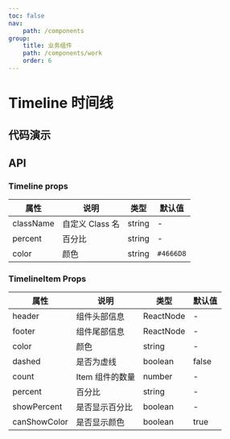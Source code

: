 ```yaml
---
toc: false
nav:
    path: /components
group:
    title: 业务组件
    path: /components/work
    order: 6
---
```


# Timeline 时间线

## 代码演示

<code src="./demo/index.tsx"></code>

## API

### Timeline props

| 属性      | 说明            | 类型   | 默认值    |
| --------- | --------------- | ------ | --------- |
| className | 自定义 Class 名 | string | -         |
| percent   | 百分比          | string | -         |
| color     | 颜色            | string | `#4666D8` |

### TimelineItem Props

| 属性         | 说明            | 类型      | 默认值 |
| ------------ | --------------- | --------- | ------ |
| header       | 组件头部信息    | ReactNode | -      |
| footer       | 组件尾部信息    | ReactNode | -      |
| color        | 颜色            | string    | -      |
| dashed       | 是否为虚线      | boolean   | false  |
| count        | Item 组件的数量 | number    | -      |
| percent      | 百分比          | string    | -      |
| showPercent  | 是否显示百分比  | boolean   | -      |
| canShowColor | 是否显示颜色    | boolean   | true   |
